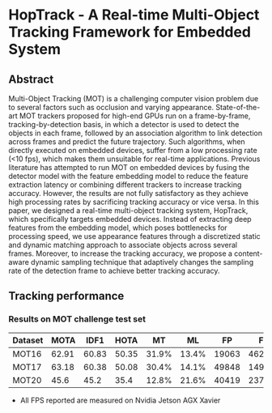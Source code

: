 # HopTrack - A Real-time Multi-Object Tracking Framework for Embedded System

## Abstract
Multi-Object Tracking (MOT) is a challenging computer vision problem due to several factors such as occlusion and varying appearance. State-of-the-art MOT trackers proposed for high-end GPUs run on a frame-by-frame, tracking-by-detection basis, in which a detector is used to detect the objects in each frame,
followed by an association algorithm to link detection across frames and predict the future trajectory. Such algorithms, when directly executed on embedded devices, suffer from a low processing rate (<10 fps), which makes them unsuitable for real-time applications. Previous literature has attempted to run MOT on embedded devices by fusing the detector model with the feature embedding model to reduce the feature extraction latency or combining different trackers to increase tracking accuracy. However, the results are not fully satisfactory as they achieve high processing rates by sacrificing tracking accuracy or vice versa. In this paper, we designed a real-time multi-object tracking system, HopTrack, which specifically targets embedded devices. Instead of extracting deep features from the embedding model, which poses bottlenecks for processing speed, we use appearance features through a discretized static and dynamic matching approach to associate objects across several frames. Moreover, to increase the tracking accuracy, we propose a content-aware dynamic sampling technique that adaptively changes the sampling rate of the detection frame to achieve better tracking accuracy.

## Tracking performance
### Results on MOT challenge test set
| Dataset    |  MOTA | IDF1 | HOTA | MT | ML | FP | FN | IDsw | FPS* |
|------------|-------|------|------|-------|-------|------|------|------|------|
|MOT16       | 62.91 | 60.83 | 50.35 | 31.9% | 13.4% | 19063 | 46283 | 2278 | 30.61 |
|MOT17       | 63.18 | 60.38 | 50.08 | 30.4% | 14.1% | 49848 | 149985 | 6765 | 30.61 |
|MOT20       | 45.6 | 45.2 | 35.4 | 12.8% | 21.6%  | 40419 | 237887 | 2924 | 13.94 |

* All FPS reported are measured on Nvidia Jetson AGX Xavier 
